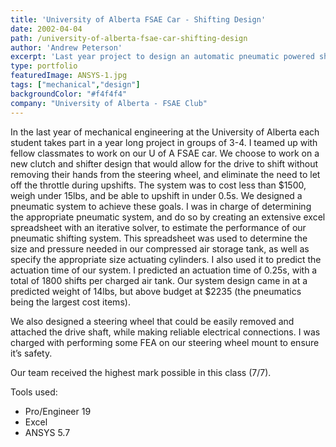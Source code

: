 ```yaml
---
title: 'University of Alberta FSAE Car - Shifting Design'
date: 2002-04-04
path: /university-of-alberta-fsae-car-shifting-design
author: 'Andrew Peterson'
excerpt: 'Last year project to design an automatic pneumatic powered shifting system for the FSAE car.'
type: portfolio
featuredImage: ANSYS-1.jpg
tags: ["mechanical","design"]
backgroundColor: "#f4f4f4"
company: "University of Alberta - FSAE Club"
---
```

In the last year of mechanical engineering at the University of Alberta each student takes part in a year long project in groups of 3-4. I teamed up with fellow classmates to work on our U of A FSAE car. We choose to work on a new clutch and shifter design that would allow for the drive to shift without removing their hands from the steering wheel, and eliminate the need to let off the throttle during upshifts. The system was to cost less than $1500, weigh under 15lbs, and be able to upshift in under 0.5s. We designed a pneumatic system to achieve these goals. I was in charge of determining the appropriate pneumatic system, and do so by creating an extensive excel spreadsheet with an iterative solver, to estimate the performance of our pneumatic shifting system. This spreadsheet was used to determine the size and pressure needed in our compressed air storage tank, as well as specify the appropriate size actuating cylinders. I also used it to predict the actuation time of our system. I predicted an actuation time of 0.25s, with a total of 1800 shifts per charged air tank. Our system design came in at a predicted weight of 14lbs, but above budget at $2235 (the pneumatics being the largest cost items).

We also designed a steering wheel that could be easily removed and attached the drive shaft, while making reliable electrical connections. I was charged with performing some FEA on our steering wheel mount to ensure it’s safety.

Our team received the highest mark possible in this class (7/7).

Tools used:

- Pro/Engineer 19
- Excel
- ANSYS 5.7